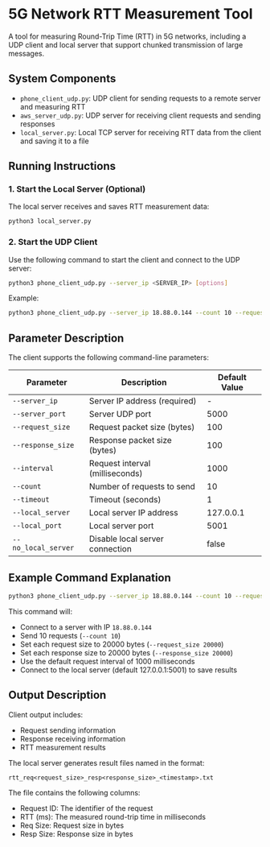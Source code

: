 # 5G Network RTT Measurement Tool

A tool for measuring Round-Trip Time (RTT) in 5G networks, including a UDP client and local server that support chunked transmission of large messages.

## System Components

- `phone_client_udp.py`: UDP client for sending requests to a remote server and measuring RTT
- `aws_server_udp.py`: UDP server for receiving client requests and sending responses
- `local_server.py`: Local TCP server for receiving RTT data from the client and saving it to a file

## Running Instructions

### 1. Start the Local Server (Optional)

The local server receives and saves RTT measurement data:

```bash
python3 local_server.py
```

### 2. Start the UDP Client

Use the following command to start the client and connect to the UDP server:

```bash
python3 phone_client_udp.py --server_ip <SERVER_IP> [options]
```

Example:

```bash
python3 phone_client_udp.py --server_ip 18.88.0.144 --count 10 --request_size 20000 --response_size 20000
```

## Parameter Description

The client supports the following command-line parameters:

| Parameter | Description | Default Value |
|-----------|-------------|---------------|
| `--server_ip` | Server IP address (required) | - |
| `--server_port` | Server UDP port | 5000 |
| `--request_size` | Request packet size (bytes) | 100 |
| `--response_size` | Response packet size (bytes) | 100 |
| `--interval` | Request interval (milliseconds) | 1000 |
| `--count` | Number of requests to send | 10 |
| `--timeout` | Timeout (seconds) | 1 |
| `--local_server` | Local server IP address | 127.0.0.1 |
| `--local_port` | Local server port | 5001 |
| `--no_local_server` | Disable local server connection | false |

## Example Command Explanation

```bash
python3 phone_client_udp.py --server_ip 18.88.0.144 --count 10 --request_size 20000 --response_size 20000
```

This command will:
- Connect to a server with IP `18.88.0.144`
- Send 10 requests (`--count 10`)
- Set each request size to 20000 bytes (`--request_size 20000`)
- Set each response size to 20000 bytes (`--response_size 20000`)
- Use the default request interval of 1000 milliseconds
- Connect to the local server (default 127.0.0.1:5001) to save results

## Output Description

Client output includes:
- Request sending information
- Response receiving information
- RTT measurement results

The local server generates result files named in the format:
```
rtt_req<request_size>_resp<response_size>_<timestamp>.txt
```

The file contains the following columns:
- Request ID: The identifier of the request
- RTT (ms): The measured round-trip time in milliseconds
- Req Size: Request size in bytes
- Resp Size: Response size in bytes
